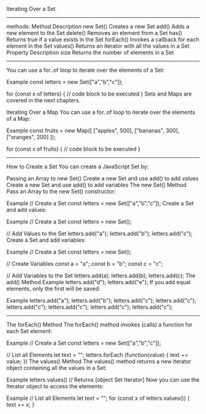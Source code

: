 Iterating Over a Set

---
methods: 
Method	    Description
new Set()	Creates a new Set
add()	    Adds a new element to the Set
delete()	Removes an element from a Set
has()	    Returns true if a value exists in the Set
forEach()	Invokes a callback for each element in the Set
values()	Returns an iterator with all the values in a Set
Property	Description
size	    Returns the number of elements in a Set

---
You can use a for..of loop to iterate over the elements of a Set:

Example
const letters = new Set(["a","b","c"]);

for (const x of letters) {
  // code block to be executed
}
Sets and Maps are covered in the next chapters.

Iterating Over a Map
You can use a for..of loop to iterate over the elements of a Map:

Example
const fruits = new Map([
  ["apples", 500],
  ["bananas", 300],
  ["oranges", 200]
]);

for (const x of fruits) {
  // code block to be executed
}


---
How to Create a Set
You can create a JavaScript Set by:

Passing an Array to new Set()
Create a new Set and use add() to add values
Create a new Set and use add() to add variables
The new Set() Method
Pass an Array to the new Set() constructor:

Example
// Create a Set
const letters = new Set(["a","b","c"]);
Create a Set and add values:

Example
// Create a Set
const letters = new Set();

// Add Values to the Set
letters.add("a");
letters.add("b");
letters.add("c");
Create a Set and add variables:

Example
// Create a Set
const letters = new Set();

// Create Variables
const a = "a";
const b = "b";
const c = "c";

// Add Variables to the Set
letters.add(a);
letters.add(b);
letters.add(c);
The add() Method
Example
letters.add("d");
letters.add("e");
If you add equal elements, only the first will be saved:

Example
letters.add("a");
letters.add("b");
letters.add("c");
letters.add("c");
letters.add("c");
letters.add("c");
letters.add("c");
letters.add("c");


---
The forEach() Method
The forEach() method invokes (calls) a function for each Set element:

Example
// Create a Set
const letters = new Set(["a","b","c"]);

// List all Elements
let text = "";
letters.forEach (function(value) {
  text += value;
})
The values() Method
The values() method returns a new iterator object containing all the values in a Set:

Example
letters.values()   // Returns [object Set Iterator]
Now you can use the Iterator object to access the elements:

Example
// List all Elements
let text = "";
for (const x of letters.values()) {
  text += x;
}